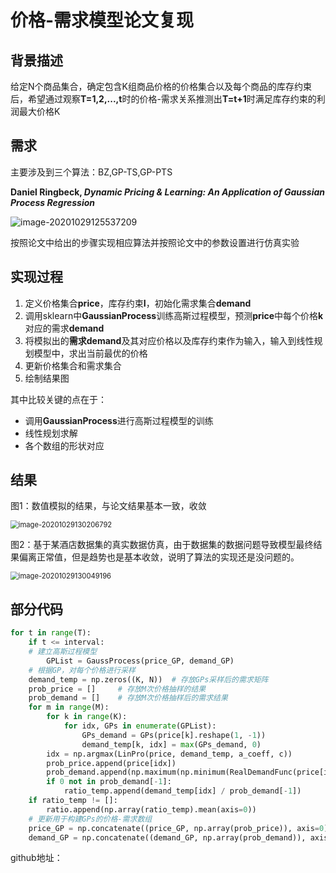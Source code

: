 # 价格-需求模型论文复现

## 背景描述

给定N个商品集合，确定包含K组商品价格的价格集合以及每个商品的库存约束后，希望通过观察**T=1,2,...,t**时的价格-需求关系推测出**T=t+1**时满足库存约束的利润最大价格K

## 需求

主要涉及到三个算法：BZ,GP-TS,GP-PTS

**Daniel Ringbeck, *Dynamic Pricing & Learning: An Application of Gaussian Process Regression***  

![image-20201029125537209](http://typora-staaaying.oss-cn-chengdu.aliyuncs.com/img/image-20201029125537209.png)

按照论文中给出的步骤实现相应算法并按照论文中的参数设置进行仿真实验

## 实现过程

1. 定义价格集合**price**，库存约束**I**，初始化需求集合**demand**
2. 调用sklearn中**GaussianProcess**训练高斯过程模型，预测**price**中每个价格**k**对应的需求**demand**
3. 将模拟出的**需求demand**及其对应价格以及库存约束作为输入，输入到线性规划模型中，求出当前最优的价格
4. 更新价格集合和需求集合
5. 绘制结果图

其中比较关键的点在于：

- 调用**GaussianProcess**进行高斯过程模型的训练
- 线性规划求解
- 各个数组的形状对应

## 结果

图1：数值模拟的结果，与论文结果基本一致，收敛

<img src="http://typora-staaaying.oss-cn-chengdu.aliyuncs.com/img/image-20201029130206792.png" alt="image-20201029130206792" style="zoom:80%;" />

图2：基于某酒店数据集的真实数据仿真，由于数据集的数据问题导致模型最终结果偏离正常值，但是趋势也是基本收敛，说明了算法的实现还是没问题的。

<img src="http://typora-staaaying.oss-cn-chengdu.aliyuncs.com/img/image-20201029130049196.png" alt="image-20201029130049196" style="zoom:80%;" />

## 部分代码

```python
for t in range(T): 
    if t <= interval:
    # 建立高斯过程模型
        GPList = GaussProcess(price_GP, demand_GP)
	# 根据GP，对每个价格进行采样
    demand_temp = np.zeros((K, N))  # 存放GPs采样后的需求矩阵
    prob_price = []     # 存放M次价格抽样的结果
    prob_demand = []    # 存放M次价格抽样后的需求结果
    for m in range(M):
        for k in range(K):
            for idx, GPs in enumerate(GPList):
                GPs_demand = GPs(price[k].reshape(1, -1))
                demand_temp[k, idx] = max(GPs_demand, 0)
        idx = np.argmax(LinPro(price, demand_temp, a_coeff, c))
        prob_price.append(price[idx])
        prob_demand.append(np.maximum(np.minimum(RealDemandFunc(price[idx], t, I), c), np.zeros((N,))))
        if 0 not in prob_demand[-1]:
            ratio_temp.append(demand_temp[idx] / prob_demand[-1])
    if ratio_temp != []:
        ratio.append(np.array(ratio_temp).mean(axis=0))
    # 更新用于构建GPs的价格-需求数组
    price_GP = np.concatenate((price_GP, np.array(prob_price)), axis=0)
    demand_GP = np.concatenate((demand_GP, np.array(prob_demand)), axis=0)
```

github地址：